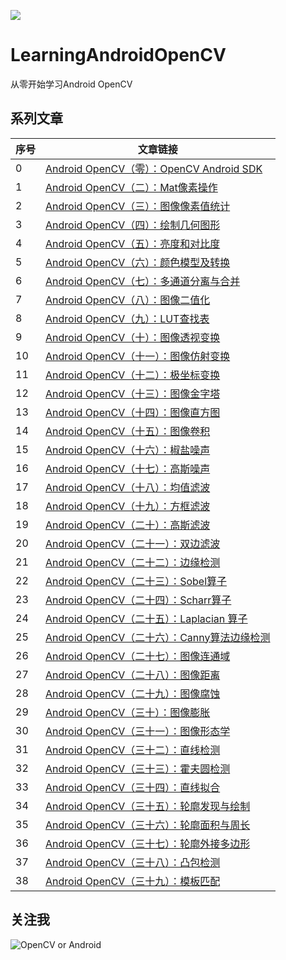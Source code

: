 ![](http://qiniu.fultter.club/Fv2JFoQzSAUUlCgzZvmj-3_659oF)
# LearningAndroidOpenCV
从零开始学习Android OpenCV

## 系列文章
| 序号 | 文章链接                                                     |
| ---- | ------------------------------------------------------------ |
| 0    | [Android OpenCV（零）：OpenCV Android SDK](https://mp.weixin.qq.com/s/tt_Pe9SxqOqm1xg6VLH_zw) |
| 1    | [Android OpenCV（二）：Mat像素操作](https://mp.weixin.qq.com/s/YUIpycPuWdxlotTUFUDqGQ) |
| 2    | [Android OpenCV（三）：图像像素值统计](https://mp.weixin.qq.com/s/T_j0pGUQOi39pI0aJfWnfw) |
| 3    | [Android OpenCV（四）：绘制几何图形](https://mp.weixin.qq.com/s/WiycF-xq0e8bOUKH8GMYYw) |
| 4    | [Android OpenCV（五）：亮度和对比度](https://mp.weixin.qq.com/s/PV6pjrNQ3z6YfaLLgLWR_w) |
| 5    | [Android OpenCV（六）：颜色模型及转换](https://mp.weixin.qq.com/s/rNkOlGlKmZTiGVM-_e7zYQ) |
| 6    | [Android OpenCV（七）：多通道分离与合并](https://mp.weixin.qq.com/s/GiGgZ2vJJPbzQ9LBDdeBZA) |
| 7    | [Android OpenCV（八）：图像二值化](https://mp.weixin.qq.com/s/SfMF0RLxyklZT8-2e7QqPg) |
| 8    | [Android OpenCV（九）：LUT查找表](https://mp.weixin.qq.com/s/Ys48Z9dTZrGGFJPQWD5Adw) |
| 9    | [Android OpenCV（十）：图像透视变换](https://mp.weixin.qq.com/s/rJ2-lgnQlgn6mQfsIU8fSA) |
| 10   | [Android OpenCV（十一）：图像仿射变换](https://mp.weixin.qq.com/s/tzY-XDbwYN8whr_bU1laMQ) |
| 11   | [Android OpenCV（十二）：极坐标变换](https://mp.weixin.qq.com/s/P-kzzxswy9TgAkIy0IZjqg) |
| 12   | [Android OpenCV（十三）：图像金字塔](https://mp.weixin.qq.com/s/sjD2Xj0kwSK6SnloCo63pw) |
| 13   | [Android OpenCV（十四）：图像直方图](https://mp.weixin.qq.com/s/ri6ISwSywMlwtgJGCFXhgg) |
| 14   | [Android OpenCV（十五）：图像卷积](https://mp.weixin.qq.com/s/AeWrLAPiw-wCzZ9WpisjFw) |
| 15   | [Android OpenCV（十六）：椒盐噪声](https://mp.weixin.qq.com/s/a7qsffQkMBUbOTWJ7BSB9g) |
| 16   | [Android OpenCV（十七）：高斯噪声](https://mp.weixin.qq.com/s/kdSvRnhZ3YsANpW7vV1JuA) |
| 17   | [Android OpenCV（十八）：均值滤波](https://mp.weixin.qq.com/s/r89z-8M12HQLR0Jwq1XW9Q) |
| 18   | [Android OpenCV（十九）：方框滤波](https://mp.weixin.qq.com/s/S4zsli95903nR9b1uJHsRA) |
| 19   | [Android OpenCV（二十）：高斯滤波](https://mp.weixin.qq.com/s/sepn_ywfqVRys7EvFVaGSA) |
| 20   | [Android OpenCV（二十一）：双边滤波](https://mp.weixin.qq.com/s/Nx3IHzs9COthvLP1jeSFTQ) |
| 21   | [Android OpenCV（二十二）：边缘检测](https://mp.weixin.qq.com/s/OiTmfIgqpXZirm6KxmaaVA) |
| 22   | [Android OpenCV（二十三）：Sobel算子](https://mp.weixin.qq.com/s/GOPyv1oHwdkDGFrc16XaCA) |
| 23   | [Android OpenCV（二十四）：Scharr算子](https://mp.weixin.qq.com/s/feYTc-YuoW3N_JhNywXRBA) |
| 24   | [Android OpenCV（二十五）：Laplacian 算子](https://mp.weixin.qq.com/s/AGPcCq5POYggVc_A-MywIA) |
| 25   | [Android OpenCV（二十六）：Canny算法边缘检测](https://mp.weixin.qq.com/s/6YiyPMz2JsbhhaIu8W9AEQ) |
| 26   | [Android OpenCV（二十七）：图像连通域](https://mp.weixin.qq.com/s/OMaWb2e-bJN7BUQKysAQYw) |
| 27   | [Android OpenCV（二十八）：图像距离](https://mp.weixin.qq.com/s/npTGB2Vuy0SLFaJYxtPSGA) |
| 28   | [Android OpenCV（二十九）：图像腐蚀](https://mp.weixin.qq.com/s/MKQh1_KD5vI4kOZnnvKr1g) |
| 29   | [Android OpenCV（三十）：图像膨胀](https://mp.weixin.qq.com/s/5IGiQCHJesObyzUF8Z_HGg) |
| 30   | [Android OpenCV（三十一）：图像形态学](https://mp.weixin.qq.com/s/q_jJ35t9_pnCxLf7ey3gJg) |
| 31   | [Android OpenCV（三十二）：直线检测](https://mp.weixin.qq.com/s/cfMoC6ctwz5oQZwWqUVOyA) |
| 32   | [Android OpenCV（三十三）：霍夫圆检测](https://mp.weixin.qq.com/s/RQlmjcSsc3-h8408TOhGPA) |
| 33   | [Android OpenCV（三十四）：直线拟合](https://mp.weixin.qq.com/s/ajeoL1f2GB_kfpmtffAbeQ) |
| 34   | [Android OpenCV（三十五）：轮廓发现与绘制](https://mp.weixin.qq.com/s/teLC9is4DbaWspmlBRnZcA)                                                             |
| 35   | [Android OpenCV（三十六）：轮廓面积与周长](https://mp.weixin.qq.com/s/65g0FjNOjSa_SZnn2KB6kg)                                                               |
| 36   | [Android OpenCV（三十七）：轮廓外接多边形](https://mp.weixin.qq.com/s/k1XoftYDd_obuoo8aCm2xA)                                                               |
| 37   | [Android OpenCV（三十八）：凸包检测](https://mp.weixin.qq.com/s/63mobnSQ5JeC0qzlXm1CWQ)|
| 38   | [Android OpenCV（三十九）：模板匹配](https://mp.weixin.qq.com/s/Qxn39TbYoJgbdorw_ZEijQ)|

## 关注我
![OpenCV or Android](http://qiniu.fultter.club/FgxVOQ_ETGjCAORU37SpzIc_yU71)

